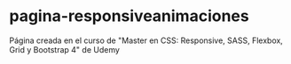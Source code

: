 # pagina-responsiveanimaciones
Página creada en el curso de "Master en CSS: Responsive, SASS, Flexbox, Grid y Bootstrap 4" de Udemy
